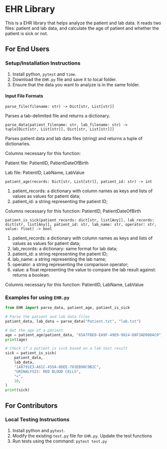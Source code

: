 # EHR Library

This is a EHR library that helps analyze the patient and lab data. It reads two files: patient and lab data, and calculate the age of patient and whether the patient is sick or not. 


## For End Users

### Setup/Installation Instructions

1. Install python,  `pytest` and  `time`.
2. Download the `EHR.py` file and save it to local folder.
3. Ensure that the data you want to analyze is in the same folder. 

#### Input File Formats

`parse_file(filename: str) -> Dict[str, List[str]]`

Parses a tab-delimited file and returns a dictionary. 


`parse_data(patient_filename: str, lab_filename: str) -> tuple[Dict[str, List[str]], Dict[str, List[str]]]`

Parses patient data and lab data files (string) and returns a tuple of dictionaries. 

Columns necessary for this function:

Patient file:
PatientID,
PatientDateOfBirth

Lab file:
PatientID,
LabName,
LabValue

`patient_age(records: Dict[str, List[str]], patient_id: str) -> int`
1. patient_records: a dictionary with column names as keys and lists of values as values for patient data; 
2. patient_id: a string representing the patient ID; 

Columns necessary for this function:
PatientID,
PatientDateOfBirth

`patient_is_sick(patient_records: dict[str, list[Any]], lab_records: dict[str, list[Any]], patient_id: str, lab_name: str, operator: str, value: float) -> bool`

1. patient_records: a dictionary with column names as keys and lists of values as values for patient data; 
2. lab_records: a dictionary: same format for lab data; 
3. patient_id: a string representing the patient ID; 
4. lab_name: a string representing the lab name; 
5. operator: a string representing the comparison operator; 
6. value: a float representing the value to compare the lab result against:  returns a boolean.

Columns necessary for this function:
PatientID,
LabName,
LabValue


### Examples for using  `EHR.py`


```python
from EHR import parse_data, patient_age, patient_is_sick

# Parse the patient and lab data files
patient_data, lab_data = parse_data("Patient.txt", "lab.txt")

# Get the age of a patient
age = patient_age(patient_data, "65A7FBE0-EA9F-49E9-9824-D8F3AD98DAC0")
print(age)

# Check if a patient is sick based on a lab test result
sick = patient_is_sick(
    patient_data,
    lab_data,
    "1A8791E3-A61C-455A-8DEE-763EB90C9B2C",
    "URINALYSIS: RED BLOOD CELLS",
    "<",
    10,
)
print(sick)
```

## For Contributors

### Local Testing Instructions

1. Install python and `pytest`.
2. Modify the existing `test.py` file for `EHR.py`. Update the test functions
3. Run tests using the command: `pytest test.py`
